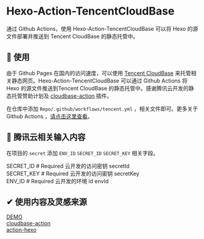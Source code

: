 # Hexo-Action-TencentCloudBase

通过 Github Actions，使用 Hexo-Action-TencentCloudBase 可以将 Hexo 的源文件部署并推送到 Tencent CloudBase 的静态托管中。

## 🚀 使用

由于 Github Pages 在国内的访问速度，可以使用 [Tencent CloudBase](https://cloud.tencent.com/product/tcb?from=12334) 来托管相关静态网页。Hexo-Action-TencentCloudBase 可以通过 Github Actions 将 Hexo 的源文件推送到Tencent CloudBase 的静态托管中。感谢腾讯云开发的静态托管赞助计划及 [cloudbase-action](https://github.com/TencentCloudBase/cloudbase-action) 插件。

在仓库中添加 `Repo/.github/workflows/tencent.yml` ，相关文件即可。更多关于 Github Actions ，[请点击这里查看](https://help.github.com/en/actions)。

## 🔐 腾讯云相关输入内容

在项目的 `secret` 添加 `ENV_ID` `SECRET_ID` `SECRET_KEY` 相关字段。

SECRET_ID # Required 云开发的访问密钥 secretId  
SECRET_KEY # Required 云开发的访问密钥 secretKey  
ENV_ID # Required 云开发的环境 id envId

## ✔ 使用内容及灵感来源

[DEMO](https://i.vince.pub)  
[cloudbase-action](https://github.com/TencentCloudBase/cloudbase-action)  
[action-hexo](https://github.com/heowc/action-hexo/issues/3)
